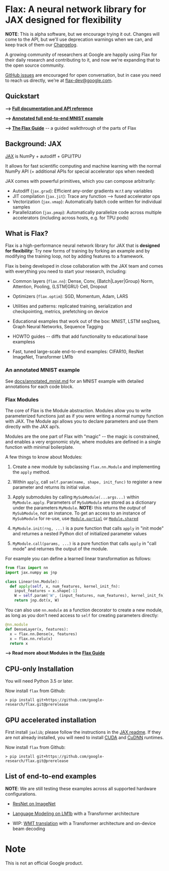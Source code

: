 # Flax: A neural network library for JAX designed for flexibility

**NOTE**: This is alpha software, but we encourage trying it out.
Changes will come to the API, but we'll use deprecation warnings when we can, and
keep track of them our [Changelog](CHANGELOG.md).

A growing community of researchers at Google are happily using
Flax for their daily research and contributing to it, and now we're
expanding that to the open source community.

[GitHub issues](http://github.com/google/flax/issues) are encouraged for open conversation, but
in case you need to reach us directly, we're at flax-dev@google.com.

## Quickstart

**⟶ [Full documentation and API reference](https://flax.readthedocs.io/)**

**⟶ [Annotated full end-to-end MNIST example](https://flax.readthedocs.io/en/latest/annotated_mnist.html)**

**⟶ [The Flax Guide](https://flax.readthedocs.io/en/latest/notebooks/flax_intro.html)** -- a guided walkthrough of the parts of Flax

## Background: JAX

[JAX](https://github.com/google/jax) is NumPy + autodiff + GPU/TPU

It allows for fast scientific computing and machine learning
with the normal NumPy API
(+ additional APIs for special accelerator ops when needed)

JAX comes with powerful primitives, which you can compose arbitrarily:

* Autodiff (`jax.grad`): Efficient any-order gradients w.r.t any variables
* JIT compilation (`jax.jit`): Trace any function ⟶ fused accelerator ops
* Vectorization (`jax.vmap`): Automatically batch code written for individual samples
* Parallelization (`jax.pmap`): Automatically parallelize code across multiple accelerators (including across hosts, e.g. for TPU pods)

## What is Flax?

Flax is a high-performance neural network library for
JAX that is **designed for flexibility**:
Try new forms of training by forking an example and by modifying the training
loop, not by adding features to a framework.

Flax is being developed in close collaboration with the JAX team and 
comes with everything you need to start your research, including:

* Common layers (`flax.nn`): Dense, Conv, {Batch|Layer|Group} Norm, Attention, Pooling, {LSTM|GRU} Cell, Dropout

* Optimizers (`flax.optim`): SGD, Momentum, Adam, LARS

* Utilities and patterns: replicated training, serialization and checkpointing, metrics, prefetching on device

* Educational examples that work out of the box: MNIST, LSTM seq2seq, Graph Neural Networks, Sequence Tagging

* HOWTO guides -- diffs that add functionality to educational base exampless

* Fast, tuned large-scale end-to-end examples: CIFAR10, ResNet ImageNet, Transformer LM1b

### An annotated MNIST example

See [docs/annotated_mnist.md](docs/annotated_mnist.md) for an MNIST
example with detailed annotations for each code block.

### Flax Modules

The core of Flax is the Module abstraction. Modules allow you to write parameterized functions just as if you were writing a normal numpy function with JAX. The Module api allows you to declare parameters and use them directly with the JAX api’s.

Modules are the one part of Flax with "magic" -- the magic is constrained, and enables a very ergonomic style,
where modules are defined in a single function with minimal boilerplate.

A few things to know about Modules:

1. Create a new module by subclassing `flax.nn.Module` and implementing the `apply` method.

2. Within `apply`, call `self.param(name, shape, init_func)` to register a new parameter and returns its initial value.

3. Apply submodules by calling `MySubModule(...args...)` within `MyModule.apply`. Parameters of `MySubModule` are stored
as a dictionary under the parameters `MyModule`. **NOTE:** this returns the *output* of `MySubModule`, not an instance. To get an access to an instance of `MySubModule` for re-use, use [`Module.partial`](https://flax.readthedocs.io/en/latest/flax.nn.html#flax.nn.Module.partial) or [`Module.shared`](https://flax.readthedocs.io/en/latest/notebooks/flax_intro.html#Parameter-sharing)

4. `MyModule.init(rng, ...)` is a pure function that calls `apply` in "init mode" and returnes a nested Python dict of initialized parameter values

5. `MyModule.call(params, ...)` is a pure function that calls `apply` in "call mode" and returnes the output of the module.

For example you can define a learned linear transformation as follows:

```py
from flax import nn
import jax.numpy as jnp

class Linear(nn.Module):
  def apply(self, x, num_features, kernel_init_fn):
    input_features = x.shape[-1]
    W = self.param('W', (input_features, num_features), kernel_init_fn)
    return jnp.dot(x, W)
```

You can also use `nn.module` as a function decorator to create a new module, as
long as you don't need access to `self` for creating parameters directly:

```py
@nn.module
def DenseLayer(x, features):
  x = flax.nn.Dense(x, features)
  x = flax.nn.relu(x)
  return x
```

**⟶ Read more about Modules in the [Flax Guide](https://flax.readthedocs.io/en/latest/notebooks/flax_intro.html#Flax-Modules)**

## CPU-only Installation

You will need Python 3.5 or later.

Now install `flax` from Github:

```
> pip install git+https://github.com/google-research/flax.git@prerelease
```

## GPU accelerated installation

First install `jaxlib`; please follow the instructions in the
[JAX readme](https://github.com/google/jax/blob/master/README.md).
If they are not already installed, you will need to install
[CUDA](https://developer.nvidia.com/cuda-downloads) and
[CuDNN](https://developer.nvidia.com/cudnn) runtimes.

Now install `flax` from Github:

```
> pip install git+https://github.com/google-research/flax.git@prerelease
```



## List of end-to-end examples

**NOTE**: We are still testing these examples across all supported hardware configurations.

* [ResNet on ImageNet](examples/imagenet)

* [Language Modeling on LM1b](examples/lm1b) with a Transformer architecture

* WIP: [WMT translation](https://github.com/google/flax/pull/61) with a Transformer architecture and on-device beam decoding

# Note

This is not an official Google product.
